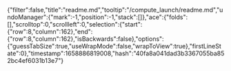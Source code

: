 {"filter":false,"title":"readme.md","tooltip":"/compute_launch/readme.md","undoManager":{"mark":-1,"position":-1,"stack":[]},"ace":{"folds":[],"scrolltop":0,"scrollleft":0,"selection":{"start":{"row":8,"column":162},"end":{"row":8,"column":162},"isBackwards":false},"options":{"guessTabSize":true,"useWrapMode":false,"wrapToView":true},"firstLineState":0},"timestamp":1658886819008,"hash":"40fa8a041dad3b3367055ba852bc4ef6031b13e7"}